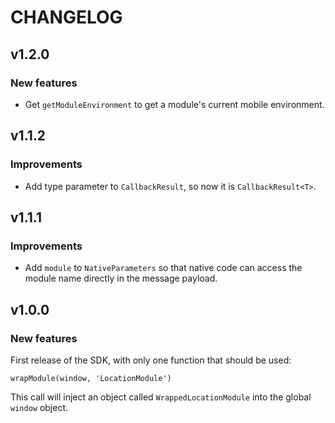 # CHANGELOG

## v1.2.0

### New features

- Get `getModuleEnvironment` to get a module's current mobile environment.

## v1.1.2

### Improvements

- Add type parameter to `CallbackResult`, so now it is `CallbackResult<T>`.

## v1.1.1

### Improvements

- Add `module` to `NativeParameters` so that native code can access the module name directly in the message payload.

## v1.0.0

### New features

First release of the SDK, with only one function that should be used:

`wrapModule(window, 'LocationModule')`

This call will inject an object called `WrappedLocationModule` into the global `window` object.
